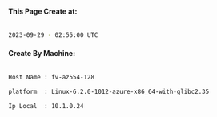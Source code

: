 
   
#### This Page Create at:

```bash

2023-09-29 - 02:55:00 UTC

```

#### Create By Machine:

```bash

Host Name : fv-az554-128

platform  : Linux-6.2.0-1012-azure-x86_64-with-glibc2.35

Ip Local  : 10.1.0.24

```


